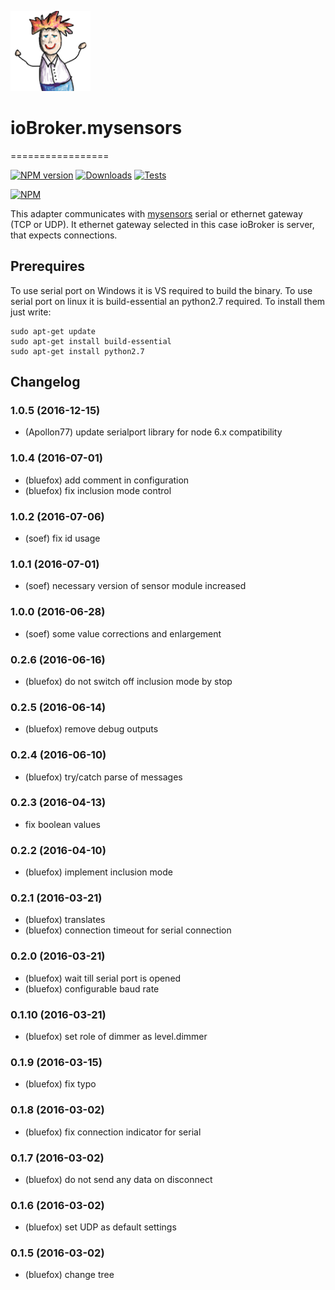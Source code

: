 ![Logo](admin/mysensors.png)
# ioBroker.mysensors
=================

[![NPM version](http://img.shields.io/npm/v/iobroker.mysensors.svg)](https://www.npmjs.com/package/iobroker.mysensors)
[![Downloads](https://img.shields.io/npm/dm/iobroker.mysensors.svg)](https://www.npmjs.com/package/iobroker.mysensors)
[![Tests](https://travis-ci.org/ioBroker/ioBroker.mysensors.svg?branch=master)](https://travis-ci.org/ioBroker/ioBroker.mysensors)

[![NPM](https://nodei.co/npm/iobroker.mysensors.png?downloads=true)](https://nodei.co/npm/iobroker.mysensors/)

This adapter communicates with [mysensors](http://www.mysensors.org) serial or ethernet gateway (TCP or UDP).
It ethernet gateway selected in this case ioBroker is server, that expects connections.

## Prerequires
To use serial port on Windows it is VS required to build the binary.
To use serial port on linux it is build-essential an python2.7 required. To install them just write:

```
sudo apt-get update
sudo apt-get install build-essential
sudo apt-get install python2.7
```

## Changelog
### 1.0.5 (2016-12-15) 
* (Apollon77) update serialport library for node 6.x compatibility

### 1.0.4 (2016-07-01)
* (bluefox) add comment in configuration
* (bluefox) fix inclusion mode control

### 1.0.2 (2016-07-06)
* (soef) fix id usage

### 1.0.1 (2016-07-01)
* (soef) necessary version of sensor module increased

### 1.0.0 (2016-06-28)
* (soef) some value corrections and enlargement

### 0.2.6 (2016-06-16)
* (bluefox) do not switch off inclusion mode by stop

### 0.2.5 (2016-06-14)
* (bluefox) remove debug outputs

### 0.2.4 (2016-06-10)
* (bluefox) try/catch parse of messages

### 0.2.3 (2016-04-13)
* fix boolean values

### 0.2.2 (2016-04-10)
* (bluefox) implement inclusion mode

### 0.2.1 (2016-03-21)
* (bluefox) translates
* (bluefox) connection timeout for serial connection

### 0.2.0 (2016-03-21)
* (bluefox) wait till serial port is opened
* (bluefox) configurable baud rate

### 0.1.10 (2016-03-21)
* (bluefox) set role of dimmer as level.dimmer

### 0.1.9 (2016-03-15)
* (bluefox) fix typo

### 0.1.8 (2016-03-02)
* (bluefox) fix connection indicator for serial

### 0.1.7 (2016-03-02)
* (bluefox) do not send any data on disconnect

### 0.1.6 (2016-03-02)
* (bluefox) set UDP as default settings

### 0.1.5 (2016-03-02)
* (bluefox) change tree
